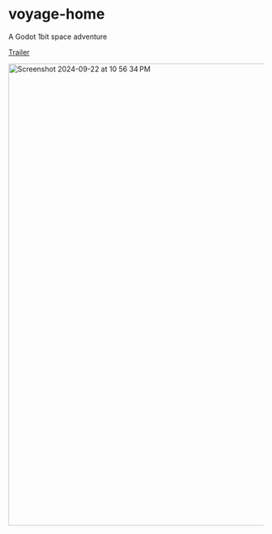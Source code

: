 # voyage-home
A Godot 1bit space adventure 

[Trailer](https://youtu.be/3id1DKFQkAw)

[<img width="912" alt="Screenshot 2024-09-22 at 10 56 34 PM" src="https://github.com/user-attachments/assets/5771a441-3d5b-460b-8cdc-fbf38f3aa2b5">
](https://youtu.be/3id1DKFQkAw)
